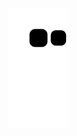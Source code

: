 
![Snake animation](https://github.com/Gumball007/Gumball007/blob/output/github-contribution-grid-snake.svg)
